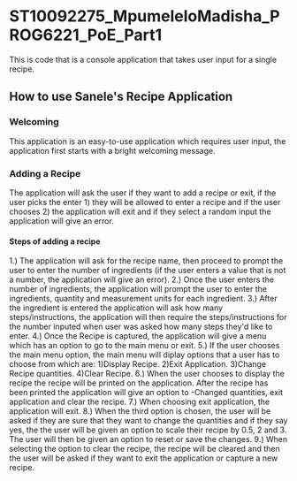 # ST10092275_MpumeleloMadisha_PROG6221_PoE_Part1
This is code that is a console application that takes user input for a single recipe.
## How to use Sanele's Recipe Application
### Welcoming
This application is an easy-to-use application which requires user input, the application first starts with a  bright welcoming message.
### Adding a Recipe
The application will ask the user if they want to add a  recipe or exit, if the user picks the enter 1) they will be allowed to enter a recipe and if the user chooses 2) the application will exit and if they select a random input the application will give an error.
#### Steps of adding a recipe
1.) The application will ask for the recipe name, then proceed to prompt the user to enter the number of ingredients (if the user enters a value that is not a number, the application will give an error). 
2.) Once the user enters the number of ingredients, the application will prompt the user to enter the ingredients, quantity and measurement units for each ingredient.
3.) After the ingredient is entered the application will ask how many steps/instructions, the application will then require the steps/instructions for the number inputed when user was asked how many steps they'd like to enter.
4.) Once the Recipe is captured, the application will give a menu which has an option to go to the main menu or exit.
5.) If the user chooses the main menu option, the  main menu will diplay options that a user has to choose from which are:
    1)Display Recipe.
    2)Exit Application.
    3)Change Recipe quantities.
    4)Clear Recipe.
6.) When the user chooses to display the recipe the recipe will be printed on the application. After the recipe has been printed the application will give an option to -Changed quantities, exit application and clear the recipe.
7.) When choosing exit application, the application will exit.
8.) When the third option is chosen, the user will be asked if they are sure that they want to change the quantities and if they say yes, the the user will be given an option to scale their recipe by 0.5, 2 and 3. The user will then be given an option to reset or save the changes.
9.) When selecting the option to clear the recipe, the recipe will be cleared and then the user will be asked if they want to exit the application or capture a new recipe.



